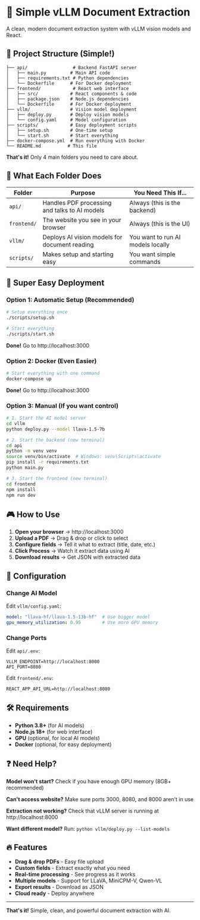 # 🚀 Simple vLLM Document Extraction

A clean, modern document extraction system with vLLM vision models and React.

## 📁 Project Structure (Simple!)

```
├── api/                 # Backend FastAPI server
│   ├── main.py         # Main API code
│   ├── requirements.txt # Python dependencies
│   └── Dockerfile      # For Docker deployment
├── frontend/            # React web interface
│   ├── src/            # React components & code
│   ├── package.json    # Node.js dependencies
│   └── Dockerfile      # For Docker deployment
├── vllm/               # Vision model deployment
│   ├── deploy.py       # Deploy vision models
│   └── config.yaml     # Model configuration
├── scripts/            # Easy deployment scripts
│   ├── setup.sh        # One-time setup
│   └── start.sh        # Start everything
├── docker-compose.yml  # Run everything with Docker
└── README.md          # This file
```

**That's it!** Only 4 main folders you need to care about.

## 🎯 What Each Folder Does

| Folder | Purpose | You Need This If... |
|--------|---------|---------------------|
| `api/` | Handles PDF processing and talks to AI models | Always (this is the backend) |
| `frontend/` | The website you see in your browser | Always (this is the UI) |
| `vllm/` | Deploys AI vision models for document reading | You want to run AI models locally |
| `scripts/` | Makes setup and starting easy | You want simple commands |

## 🚀 Super Easy Deployment

### Option 1: Automatic Setup (Recommended)
```bash
# Setup everything once
./scripts/setup.sh

# Start everything
./scripts/start.sh
```
**Done!** Go to http://localhost:3000

### Option 2: Docker (Even Easier)
```bash
# Start everything with one command
docker-compose up
```
**Done!** Go to http://localhost:3000

### Option 3: Manual (If you want control)
```bash
# 1. Start the AI model server
cd vllm
python deploy.py --model llava-1.5-7b

# 2. Start the backend (new terminal)
cd api
python -m venv venv
source venv/bin/activate  # Windows: venv\Scripts\activate
pip install -r requirements.txt
python main.py

# 3. Start the frontend (new terminal)
cd frontend
npm install
npm run dev
```

## 🎮 How to Use

1. **Open your browser** → http://localhost:3000
2. **Upload a PDF** → Drag & drop or click to select
3. **Configure fields** → Tell it what to extract (title, date, etc.)
4. **Click Process** → Watch it extract data using AI
5. **Download results** → Get JSON with extracted data

## 🔧 Configuration

### Change AI Model
Edit `vllm/config.yaml`:
```yaml
model: "llava-hf/llava-1.5-13b-hf"  # Use bigger model
gpu_memory_utilization: 0.95        # Use more GPU memory
```

### Change Ports
Edit `api/.env`:
```
VLLM_ENDPOINT=http://localhost:8000
API_PORT=8080
```

Edit `frontend/.env`:
```
REACT_APP_API_URL=http://localhost:8080
```

## 🛠️ Requirements

- **Python 3.8+** (for AI models)
- **Node.js 18+** (for web interface)
- **GPU** (optional, for local AI models)
- **Docker** (optional, for easy deployment)

## ❓ Need Help?

**Model won't start?** Check if you have enough GPU memory (8GB+ recommended)

**Can't access website?** Make sure ports 3000, 8080, and 8000 aren't in use

**Extraction not working?** Check that vLLM server is running at http://localhost:8000

**Want different model?** Run: `python vllm/deploy.py --list-models`

## 🔥 Features

- **Drag & drop PDFs** - Easy file upload
- **Custom fields** - Extract exactly what you need
- **Real-time processing** - See progress as it works
- **Multiple models** - Support for LLaVA, MiniCPM-V, Qwen-VL
- **Export results** - Download as JSON
- **Cloud ready** - Deploy anywhere

---

**That's it!** Simple, clean, and powerful document extraction with AI. 